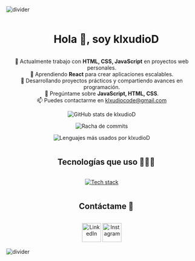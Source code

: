 <!--horizontal divider(gradiant)-->
<img src="https://user-images.githubusercontent.com/73097560/115834477-dbab4500-a447-11eb-908a-139a6edaec5c.gif" alt="divider" />

<!--h1 without bottom border-->
<div id="user-content-toc">
  <ul align="center">
    <summary><h1 style="display: inline-block"> Hola 👋, soy klxudioD </h1></summary>
  </ul>
</div>

<!--Intro start-->
<p align="center"> 
🔭 Actualmente trabajo con <strong>HTML, CSS, JavaScript</strong> en proyectos web personales.<br/>
🌱 Aprendiendo <strong>React</strong> para crear aplicaciones escalables.<br/>
📝 Desarrollando proyectos prácticos y compartiendo avances en programación.<br/>
💬 Pregúntame sobre <strong>JavaScript, HTML, CSS</strong>.<br/>
📫 Puedes contactarme en <a href="mailto:klxudiocode@gmail.com">klxudiocode@gmail.com</a>
</p>
<!--Intro end-->

<!--- stats & Trophy (start) -->
<p align="center">
  <!-- Estadísticas generales -->
  <img src="https://github-readme-stats.vercel.app/api?username=klxudioD&show_icons=true&theme=dark&count_private=true" alt="GitHub stats de klxudioD"/>
</p>

<p align="center">
  <!-- Racha de commits -->
  <img src="https://streak-stats.demolab.com?user=klxudioD&theme=dark&hide_border=false" alt="Racha de commits"/>
</p>

<p align="center">
  <!-- Lenguajes más usados -->
  <img src="https://github-readme-stats.vercel.app/api/top-langs/?username=klxudioD&layout=compact&theme=dark&hide_border=false&langs_count=8" alt="Lenguajes más usados por klxudioD"/>
</p>

<!--h1 without bottom border-->
<div id="user-content-toc">
  <ul align="center">
    <summary><h2 style="display: inline-block">Tecnologías que uso 👨🏻‍💻</h2></summary>
  </ul>
</div>

<!--tech stack icons-->
<p align="center">
  <a href="https://skillicons.dev">
    <img src="https://skillicons.dev/icons?i=git,html,css,js,react,vscode,github" alt="Tech stack"/>
  </a>
</p>

<!-- Connect with me -->
<div id="user-content-toc">
  <ul align="center">
    <summary><h2 style="display: inline-block">Contáctame 🤝</h2></summary>
  </ul>
</div>

<!--icons and links-->
<p align="center">
  <a href="https://www.linkedin.com/in/claudio-santander-391255374/" target="_blank" rel="noreferrer noopener"><img src="https://user-images.githubusercontent.com/88904952/234979284-68c11d7f-1acc-4f0c-ac78-044e1037d7b0.png" alt="LinkedIn" height="50" width="50" /></a>
  <a href="https://www.instagram.com/klxudiio/" target="_blank" rel="noreferrer noopener"><img src="https://user-images.githubusercontent.com/88904952/234981169-2dd1e58f-4b7e-468c-8213-034ba62156c3.png" alt="Instagram" height="50" width="50" /></a>
</p>

<!--horizontal divider(gradiant)-->
<img src="https://user-images.githubusercontent.com/73097560/115834477-dbab4500-a447-11eb-908a-139a6edaec5c.gif" alt="divider"/>





